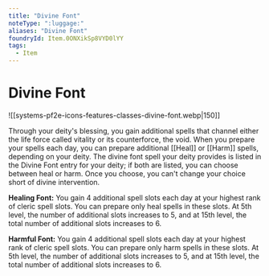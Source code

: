 ```yaml
---
title: "Divine Font"
noteType: ":luggage:"
aliases: "Divine Font"
foundryId: Item.0ONXikSp8VYD0lYY
tags:
  - Item
---
```


# Divine Font
![[systems-pf2e-icons-features-classes-divine-font.webp|150]]

Through your deity's blessing, you gain additional spells that channel either the life force called vitality or its counterforce, the void. When you prepare your spells each day, you can prepare additional [[Heal]] or [[Harm]] spells, depending on your deity. The divine font spell your deity provides is listed in the Divine Font entry for your deity; if both are listed, you can choose between heal or harm. Once you choose, you can't change your choice short of divine intervention.

**Healing Font:** You gain 4 additional spell slots each day at your highest rank of cleric spell slots. You can prepare only heal spells in these slots. At 5th level, the number of additional slots increases to 5, and at 15th level, the total number of additional slots increases to 6.

**Harmful Font:** You gain 4 additional spell slots each day at your highest rank of cleric spell slots. You can prepare only harm spells in these slots. At 5th level, the number of additional slots increases to 5, and at 15th level, the total number of additional slots increases to 6.
